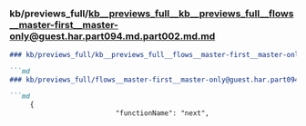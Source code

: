 ### kb/previews_full/kb__previews_full__kb__previews_full__flows__master-first__master-only@guest.har.part094.md.part002.md.md

```md
### kb/previews_full/kb__previews_full__flows__master-first__master-only@guest.har.part094.md.part002.md

```md
### kb/previews_full/flows__master-first__master-only@guest.har.part094.md (part 002)

```md
     {
                          "functionName": "next",
        
```

```

```

```
